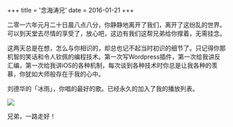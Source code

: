 +++
title = '念海涛兄'
date = 2016-01-21
+++

二零一六年元月二十日晨八点八分，你静静地离开了我们，离开了这纷乱的世界。可以到天堂去尽情的享受了，放心吧，这边有我们这帮兄弟给你撑着，无需挂念。

这两天总是在想，怎么与你相识的，却总也记不起当时初识的细节了。只记得你那机智的笑话和令人钦佩的编程技术。第一次写Wordpress插件，第一次给我讲反汇编，第一次给我讲iOS的各种机制，每次谈到各种技术时你总是让我各种的羡慕，你犹如大师般存在于我的心中。

刘德华的「冰雨」，你唱的最好的歌。已经永久的加入了我的播放列表。

![](https://cdn.jsdelivr.net/gh/yoxyue/oss@master/uPic/-----2016-01-23-23-46-13.png)

兄弟，一路走好！
